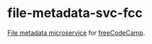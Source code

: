 # file-metadata-svc-fcc
[File metadata microservice](http://www.freecodecamp.com/challenges/file-metadata-microservice) for [freeCodeCamp](http://www.freecodecamp.com).